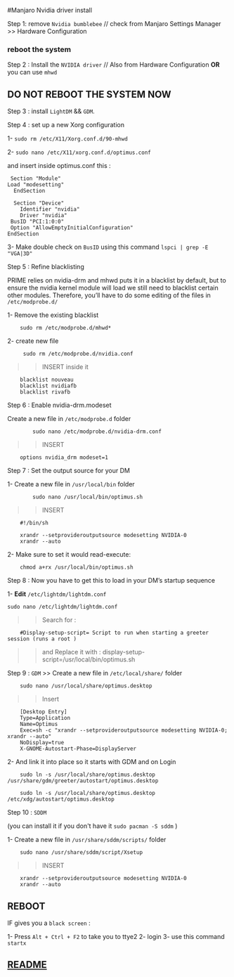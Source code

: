 #Manjaro Nvidia driver install 

 Step 1: remove `Nvidia bumblebee` // check from Manjaro Settings   		 Manager  >> Hardware Configuration

### reboot the system 

 Step 2 : Install the `NVIDIA driver` // Also from  Hardware Configuration **OR** you can use `mhwd` 
 
## DO NOT REBOOT THE SYSTEM NOW 

Step 3 : install `LightDM` && `GDM`. 


Step 4 : set up a new Xorg configuration
		
   1- `sudo rm /etc/X11/Xorg.conf.d/90-mhwd`
		
   2-  `sudo nano /etc/X11/xorg.conf.d/optimus.conf`
   
   and insert inside optimus.conf this :
   
	   
  	 Section "Module"
    Load "modesetting"
	  EndSection

	  Section "Device"
	    Identifier "nvidia"
	    Driver "nvidia"
   	 BusID "PCI:1:0:0"
   	 Option "AllowEmptyInitialConfiguration"
  	EndSection
	   
		
  3- Make double check on `BusID` using this command `lspci | grep -E "VGA|3D"`
  	 
Step 5 : Refine blacklisting

PRIME relies on nvidia-drm and mhwd puts it in a blacklist by default,
but to ensure the nvidia kernel module will load we still need to blacklist certain other modules.
Therefore, you’ll have to do some editing of the files in `/etc/modprobe.d/`

   1- Remove the existing blacklist
     
   	  	sudo rm /etc/modprobe.d/mhwd*
   		
   2- create new file 
   
   		 sudo rm /etc/modprobe.d/nvidia.conf	
   		 
>> INSERT inside it 

   		blacklist nouveau
		blacklist nvidiafb
		blacklist rivafb

Step 6 : Enable nvidia-drm.modeset

 Create a new file in `/etc/modprobe.d` folder
    
    		sudo nano /etc/modprobe.d/nvidia-drm.conf    		
>> INSERT 
 		
 		options nvidia_drm modeset=1

Step 7 : Set the output source for your DM

1- Create a new file in `/usr/local/bin` folder
    		
    		sudo nano /usr/local/bin/optimus.sh
    		
>> INSERT 

		#!/bin/sh

		xrandr --setprovideroutputsource modesetting NVIDIA-0
		xrandr --auto
	
2- Make sure to set it would read-execute:
	
		chmod a+rx /usr/local/bin/optimus.sh

Step 8 : Now you have to get this to load in your DM’s startup sequence

1- **Edit**  `/etc/lightdm/lightdm.conf` 

	sudo nano /etc/lightdm/lightdm.conf 
>> Search  for :

		#Display-setup-script= Script to run when starting a greeter 	session (runs a root )
		
>> and Replace it with : 
		display-setup-script=/usr/local/bin/optimus.sh

Step 9 : `GDM` >>  Create a new file in `/etc/local/share/` folder 

		sudo nano /usr/local/share/optimus.desktop
>> Insert 

		[Desktop Entry]
		Type=Application
		Name=Optimus
		Exec=sh -c "xrandr --setprovideroutputsource modesetting NVIDIA-0; xrandr --auto"
		NoDisplay=true
		X-GNOME-Autostart-Phase=DisplayServer

2- And link it into place so it starts with GDM and on Login

		sudo ln -s /usr/local/share/optimus.desktop /usr/share/gdm/greeter/autostart/optimus.desktop

		sudo ln -s /usr/local/share/optimus.desktop /etc/xdg/autostart/optimus.desktop

Step 10 : `SDDM` 

(you can install it if you don't have it  `sudo pacman -S sddm` )

1- Create a new file in `/usr/share/sddm/scripts/` folder 
	
		sudo nano /usr/share/sddm/script/Xsetup
		
>> INSERT 

		xrandr --setprovideroutputsource modesetting NVIDIA-0
		xrandr --auto



## REBOOT 

IF gives you a `black screen`  :

1- Press `Alt + Ctrl + F2` to take you to ttye2 
2- login 
3- use this command `startx`

 ## [README](README.md)
